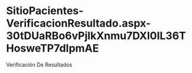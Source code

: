 # SitioPacientes-VerificacionResultado.aspx-30tDUaRBo6vPjlkXnmu7DXl0IL36THosweTP7dIpmAE
Verificación De Resultados
